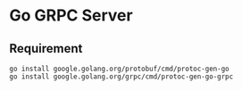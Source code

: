 # Go GRPC Server

## Requirement
```
go install google.golang.org/protobuf/cmd/protoc-gen-go
go install google.golang.org/grpc/cmd/protoc-gen-go-grpc
```
